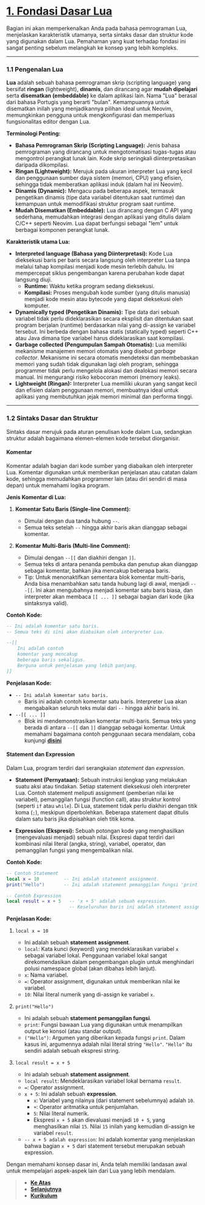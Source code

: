 # **[1. Fondasi Dasar Lua][1]**

Bagian ini akan memperkenalkan Anda pada bahasa pemrograman Lua, menjelaskan karakteristik utamanya, serta sintaks dasar dan struktur kode yang digunakan dalam Lua. Pemahaman yang kuat terhadap fondasi ini sangat penting sebelum melangkah ke konsep yang lebih kompleks.

---

### 1.1 Pengenalan Lua

**Lua** adalah sebuah bahasa pemrograman skrip (scripting language) yang bersifat **ringan** (lightweight), **dinamis**, dan dirancang agar **mudah dipelajari** serta **disematkan (embeddable)** ke dalam aplikasi lain. Nama "Lua" berasal dari bahasa Portugis yang berarti "bulan". Kemampuannya untuk disematkan inilah yang menjadikannya pilihan ideal untuk Neovim, memungkinkan pengguna untuk mengkonfigurasi dan memperluas fungsionalitas editor dengan Lua.

**Terminologi Penting:**

- **Bahasa Pemrograman Skrip (Scripting Language):** Jenis bahasa pemrograman yang dirancang untuk mengotomatisasi tugas-tugas atau mengontrol perangkat lunak lain. Kode skrip seringkali diinterpretasikan daripada dikompilasi.
- **Ringan (Lightweight):** Merujuk pada ukuran interpreter Lua yang kecil dan penggunaan sumber daya sistem (memori, CPU) yang efisien, sehingga tidak memberatkan aplikasi induk (dalam hal ini Neovim).
- **Dinamis (Dynamic):** Mengacu pada beberapa aspek, termasuk pengetikan dinamis (tipe data variabel ditentukan saat runtime) dan kemampuan untuk memodifikasi struktur program saat runtime.
- **Mudah Disematkan (Embeddable):** Lua dirancang dengan C API yang sederhana, memudahkan integrasi dengan aplikasi yang ditulis dalam C/C++ seperti Neovim. Lua dapat berfungsi sebagai "lem" untuk berbagai komponen perangkat lunak.

**Karakteristik utama Lua:**

- **Interpreted language (Bahasa yang Diinterpretasi):** Kode Lua dieksekusi baris per baris secara langsung oleh interpreter Lua tanpa melalui tahap kompilasi menjadi kode mesin terlebih dahulu. Ini mempercepat siklus pengembangan karena perubahan kode dapat langsung diuji.
  - **Runtime:** Waktu ketika program sedang dieksekusi.
  - **Kompilasi:** Proses mengubah kode sumber (yang ditulis manusia) menjadi kode mesin atau bytecode yang dapat dieksekusi oleh komputer.
- **Dynamically typed (Pengetikan Dinamis):** Tipe data dari sebuah variabel tidak perlu dideklarasikan secara eksplisit dan ditentukan saat program berjalan (runtime) berdasarkan nilai yang di-assign ke variabel tersebut. Ini berbeda dengan bahasa statis (statically typed) seperti C++ atau Java dimana tipe variabel harus dideklarasikan saat kompilasi.
- **Garbage collected (Pengumpulan Sampah Otomatis):** Lua memiliki mekanisme manajemen memori otomatis yang disebut _garbage collector_. Mekanisme ini secara otomatis mendeteksi dan membebaskan memori yang sudah tidak digunakan lagi oleh program, sehingga programmer tidak perlu mengelola alokasi dan dealokasi memori secara manual. Ini mengurangi risiko kebocoran memori (memory leaks).
- **Lightweight (Ringan):** Interpreter Lua memiliki ukuran yang sangat kecil dan efisien dalam penggunaan memori, membuatnya ideal untuk aplikasi yang membutuhkan jejak memori minimal dan performa tinggi.

---

### 1.2 Sintaks Dasar dan Struktur

Sintaks dasar merujuk pada aturan penulisan kode dalam Lua, sedangkan struktur adalah bagaimana elemen-elemen kode tersebut diorganisir.

#### Komentar

Komentar adalah bagian dari kode sumber yang diabaikan oleh interpreter Lua. Komentar digunakan untuk memberikan penjelasan atau catatan dalam kode, sehingga memudahkan programmer lain (atau diri sendiri di masa depan) untuk memahami logika program.

**Jenis Komentar di Lua:**

1.  **Komentar Satu Baris (Single-line Comment):**

    - Dimulai dengan dua tanda hubung `--`.
    - Semua teks setelah `--` hingga akhir baris akan dianggap sebagai komentar.

2.  **Komentar Multi-Baris (Multi-line Comment):**
    - Dimulai dengan `--[[` dan diakhiri dengan `]]`.
    - Semua teks di antara penanda pembuka dan penutup akan dianggap sebagai komentar, bahkan jika mencakup beberapa baris.
    - Tip: Untuk menonaktifkan sementara blok komentar multi-baris, Anda bisa menambahkan satu tanda hubung lagi di awal, menjadi `---[[`. Ini akan mengubahnya menjadi komentar satu baris biasa, dan interpreter akan membaca `[[ ... ]]` sebagai bagian dari kode (jika sintaksnya valid).

**Contoh Kode:**

```lua
-- Ini adalah komentar satu baris.
-- Semua teks di sini akan diabaikan oleh interpreter Lua.

--[[
    Ini adalah contoh
    komentar yang mencakup
    beberapa baris sekaligus.
    Berguna untuk penjelasan yang lebih panjang.
]]
```

**Penjelasan Kode:**

- `-- Ini adalah komentar satu baris.`
  - Baris ini adalah contoh komentar satu baris. Interpreter Lua akan mengabaikan seluruh teks mulai dari `--` hingga akhir baris ini.
- `--[[ ... ]]`
  - Blok ini mendemonstrasikan komentar multi-baris. Semua teks yang berada di antara `--[[` dan `]]` dianggap sebagai komentar. Untuk memahami bagaimana contoh penggunaan secara mendalam, coba kunjungi **[disini][2]**

#### Statement dan Expression

Dalam Lua, program terdiri dari serangkaian _statement_ dan _expression_.

- **Statement (Pernyataan):** Sebuah instruksi lengkap yang melakukan suatu aksi atau tindakan. Setiap statement dieksekusi oleh interpreter Lua. Contoh statement meliputi assignment (pemberian nilai ke variabel), pemanggilan fungsi (function call), atau struktur kontrol (seperti `if` atau `while`). Di Lua, statement tidak perlu diakhiri dengan titik koma (`;`), meskipun diperbolehkan. Beberapa statement dapat ditulis dalam satu baris jika dipisahkan oleh titik koma.

- **Expression (Ekspresi):** Sebuah potongan kode yang menghasilkan (mengevaluasi menjadi) sebuah nilai. Ekspresi dapat terdiri dari kombinasi nilai literal (angka, string), variabel, operator, dan pemanggilan fungsi yang mengembalikan nilai.

**Contoh Kode:**

```lua
-- Contoh Statement
local x = 10         -- Ini adalah statement assignment.
print("Hello")       -- Ini adalah statement pemanggilan fungsi 'print'.

-- Contoh Expression
local result = x + 5   -- 'x + 5' adalah sebuah expression.
                       -- Keseluruhan baris ini adalah statement assignment.
```

**Penjelasan Kode:**

1.  `local x = 10`

    - Ini adalah sebuah **statement assignment**.
    - `local`: Kata kunci (keyword) yang mendeklarasikan variabel `x` sebagai variabel lokal. Penggunaan variabel lokal sangat direkomendasikan dalam pengembangan plugin untuk menghindari polusi namespace global (akan dibahas lebih lanjut).
    - `x`: Nama variabel.
    - `=`: Operator assignment, digunakan untuk memberikan nilai ke variabel.
    - `10`: Nilai literal numerik yang di-assign ke variabel `x`.

2.  `print("Hello")`

    - Ini adalah sebuah **statement pemanggilan fungsi**.
    - `print`: Fungsi bawaan Lua yang digunakan untuk menampilkan output ke konsol (atau standar output).
    - `("Hello")`: Argumen yang diberikan kepada fungsi `print`. Dalam kasus ini, argumennya adalah nilai literal string `"Hello"`. `"Hello"` itu sendiri adalah sebuah ekspresi string.

3.  `local result = x + 5`
    - Ini adalah sebuah **statement assignment**.
    - `local result`: Mendeklarasikan variabel lokal bernama `result`.
    - `=`: Operator assignment.
    - `x + 5`: Ini adalah sebuah **expression**.
      - `x`: Variabel yang nilainya (dari statement sebelumnya) adalah `10`.
      - `+`: Operator aritmatika untuk penjumlahan.
      - `5`: Nilai literal numerik.
      - Ekspresi `x + 5` akan dievaluasi menjadi `10 + 5`, yang menghasilkan nilai `15`. Nilai `15` inilah yang kemudian di-assign ke variabel `result`.
    - `-- x + 5 adalah expression`: Ini adalah komentar yang menjelaskan bahwa bagian `x + 5` dari statement tersebut merupakan sebuah expression.

Dengan memahami konsep dasar ini, Anda telah memiliki landasan awal untuk mempelajari aspek-aspek lain dari Lua yang lebih mendalam.

> - **[Ke Atas](#)**
> - **[Selanjutnya](../2-variable/README.md)**
> - **[Kurikulum][3]**

[1]: ../../README.md/#1-fondasi-dasar-lua
[2]: ../../../../../dasar/komentar/README.md
[3]: ../../../../../README.md
